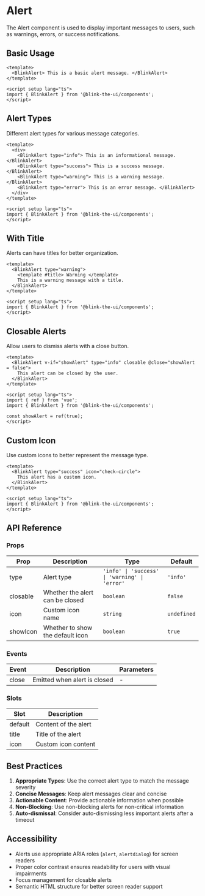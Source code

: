 # Alert

The Alert component is used to display important messages to users, such as warnings, errors, or success notifications.

## Basic Usage

```vue
<template>
  <BlinkAlert> This is a basic alert message. </BlinkAlert>
</template>

<script setup lang="ts">
import { BlinkAlert } from '@blink-the-ui/components';
</script>
```

## Alert Types

Different alert types for various message categories.

```vue
<template>
  <div>
    <BlinkAlert type="info"> This is an informational message. </BlinkAlert>
    <BlinkAlert type="success"> This is a success message. </BlinkAlert>
    <BlinkAlert type="warning"> This is a warning message. </BlinkAlert>
    <BlinkAlert type="error"> This is an error message. </BlinkAlert>
  </div>
</template>

<script setup lang="ts">
import { BlinkAlert } from '@blink-the-ui/components';
</script>
```

## With Title

Alerts can have titles for better organization.

```vue
<template>
  <BlinkAlert type="warning">
    <template #title> Warning </template>
    This is a warning message with a title.
  </BlinkAlert>
</template>

<script setup lang="ts">
import { BlinkAlert } from '@blink-the-ui/components';
</script>
```

## Closable Alerts

Allow users to dismiss alerts with a close button.

```vue
<template>
  <BlinkAlert v-if="showAlert" type="info" closable @close="showAlert = false">
    This alert can be closed by the user.
  </BlinkAlert>
</template>

<script setup lang="ts">
import { ref } from 'vue';
import { BlinkAlert } from '@blink-the-ui/components';

const showAlert = ref(true);
</script>
```

## Custom Icon

Use custom icons to better represent the message type.

```vue
<template>
  <BlinkAlert type="success" icon="check-circle">
    This alert has a custom icon.
  </BlinkAlert>
</template>

<script setup lang="ts">
import { BlinkAlert } from '@blink-the-ui/components';
</script>
```

## API Reference

### Props

| Prop     | Description                      | Type                                          | Default     |
| -------- | -------------------------------- | --------------------------------------------- | ----------- |
| type     | Alert type                       | `'info' \| 'success' \| 'warning' \| 'error'` | `'info'`    |
| closable | Whether the alert can be closed  | `boolean`                                     | `false`     |
| icon     | Custom icon name                 | `string`                                      | `undefined` |
| showIcon | Whether to show the default icon | `boolean`                                     | `true`      |

### Events

| Event | Description                  | Parameters |
| ----- | ---------------------------- | ---------- |
| close | Emitted when alert is closed | -          |

### Slots

| Slot    | Description          |
| ------- | -------------------- |
| default | Content of the alert |
| title   | Title of the alert   |
| icon    | Custom icon content  |

## Best Practices

1. **Appropriate Types**: Use the correct alert type to match the message severity
2. **Concise Messages**: Keep alert messages clear and concise
3. **Actionable Content**: Provide actionable information when possible
4. **Non-Blocking**: Use non-blocking alerts for non-critical information
5. **Auto-dismissal**: Consider auto-dismissing less important alerts after a timeout

## Accessibility

- Alerts use appropriate ARIA roles (`alert`, `alertdialog`) for screen readers
- Proper color contrast ensures readability for users with visual impairments
- Focus management for closable alerts
- Semantic HTML structure for better screen reader support

